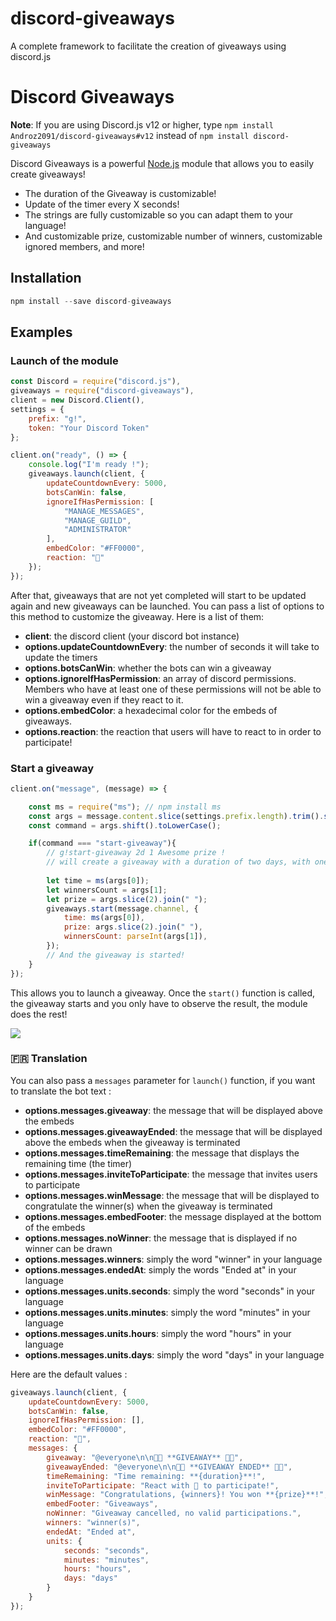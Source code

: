 # discord-giveaways
A complete framework to facilitate the creation of giveaways using discord.js
# Discord Giveaways

**Note**: If you are using Discord.js v12 or higher, type `npm install Androz2091/discord-giveaways#v12` instead of `npm install discord-giveaways`

Discord Giveaways is a powerful [Node.js](https://nodejs.org) module that allows you to easily create giveaways!

*   The duration of the Giveaway is customizable!
*   Update of the timer every X seconds!
*   The strings are fully customizable so you can adapt them to your language!
*   And customizable prize, customizable number of winners, customizable ignored members, and more!

## Installation

```js
npm install --save discord-giveaways
```

## Examples

### Launch of the module

```js
const Discord = require("discord.js"),
giveaways = require("discord-giveaways"),
client = new Discord.Client(),
settings = {
    prefix: "g!",
    token: "Your Discord Token"
};

client.on("ready", () => {
    console.log("I'm ready !");
    giveaways.launch(client, {
        updateCountdownEvery: 5000,
        botsCanWin: false,
        ignoreIfHasPermission: [
            "MANAGE_MESSAGES",
            "MANAGE_GUILD",
            "ADMINISTRATOR"
        ],
        embedColor: "#FF0000",
        reaction: "🎉"
    });
});
```

After that, giveaways that are not yet completed will start to be updated again and new giveaways can be launched.
You can pass a list of options to this method to customize the giveaway. Here is a list of them:

*   **client**: the discord client (your discord bot instance)
*   **options.updateCountdownEvery**: the number of seconds it will take to update the timers
*   **options.botsCanWin**: whether the bots can win a giveaway
*   **options.ignoreIfHasPermission**: an array of discord permissions. Members who have at least one of these permissions will not be able to win a giveaway even if they react to it.
*   **options.embedColor**: a hexadecimal color for the embeds of giveaways.
*   **options.reaction**: the reaction that users will have to react to in order to participate!

### Start a giveaway

```js
client.on("message", (message) => {

    const ms = require("ms"); // npm install ms
    const args = message.content.slice(settings.prefix.length).trim().split(/ +/g);
    const command = args.shift().toLowerCase();

    if(command === "start-giveaway"){
        // g!start-giveaway 2d 1 Awesome prize !
        // will create a giveaway with a duration of two days, with one winner and the prize will be "Awesome prize"
    
        let time = ms(args[0]);
        let winnersCount = args[1];
        let prize = args.slice(2).join(" ");
        giveaways.start(message.channel, {
            time: ms(args[0]),
            prize: args.slice(2).join(" "),
            winnersCount: parseInt(args[1]),
        });
        // And the giveaway is started!
    }
});
```

This allows you to launch a giveaway. Once the `start()` function is called, the giveaway starts and you only have to observe the result, the module does the rest!

<a href="http://zupimages.net/viewer.php?id=19/23/5h0s.png">
    <img src="https://zupimages.net/up/19/23/5h0s.png"/>
</a>

### 🇫🇷 Translation

You can also pass a `messages` parameter for `launch()` function, if you want to translate the bot text :

* **options.messages.giveaway**: the message that will be displayed above the embeds
* **options.messages.giveawayEnded**: the message that will be displayed above the embeds when the giveaway is terminated
* **options.messages.timeRemaining**: the message that displays the remaining time (the timer)
* **options.messages.inviteToParticipate**: the message that invites users to participate
* **options.messages.winMessage**: the message that will be displayed to congratulate the winner(s) when the giveaway is terminated
* **options.messages.embedFooter**: the message displayed at the bottom of the embeds
* **options.messages.noWinner**: the message that is displayed if no winner can be drawn
* **options.messages.winners**: simply the word "winner" in your language
* **options.messages.endedAt**: simply the words "Ended at" in your language
* **options.messages.units.seconds**: simply the word "seconds" in your language
* **options.messages.units.minutes**: simply the word "minutes" in your language
* **options.messages.units.hours**: simply the word "hours" in your language
* **options.messages.units.days**: simply the word "days" in your language

Here are the default values :

```js
giveaways.launch(client, {
    updateCountdownEvery: 5000,
    botsCanWin: false,
    ignoreIfHasPermission: [],
    embedColor: "#FF0000",
    reaction: "🎉",
    messages: {
        giveaway: "@everyone\n\n🎉🎉 **GIVEAWAY** 🎉🎉",
        giveawayEnded: "@everyone\n\n🎉🎉 **GIVEAWAY ENDED** 🎉🎉",
        timeRemaining: "Time remaining: **{duration}**!",
        inviteToParticipate: "React with 🎉 to participate!",
        winMessage: "Congratulations, {winners}! You won **{prize}**!",
        embedFooter: "Giveaways",
        noWinner: "Giveaway cancelled, no valid participations.",
        winners: "winner(s)",
        endedAt: "Ended at",
        units: {
            seconds: "seconds",
            minutes: "minutes",
            hours: "hours",
            days: "days"
        }
    }
});
```
